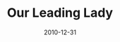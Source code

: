 ---
layout: productions
title: Our Leading Lady
date: 2010-12-31
approx_date: year
Theatre: Theatre Jacksonville
Venue: Little Theatre
cast:
crew:
- Director: Michael Lipp
---